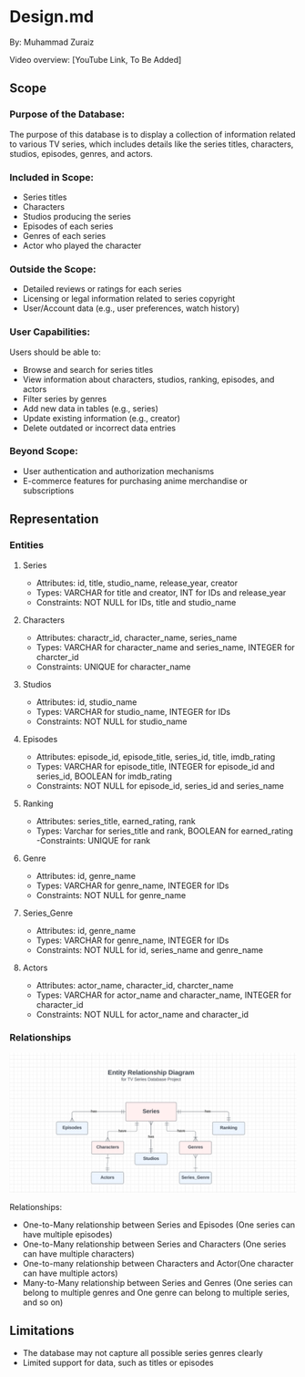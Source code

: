 # Design.md

By:  Muhammad Zuraiz

Video overview: 
[YouTube Link, To Be Added]


## Scope

### Purpose of the Database:
The purpose of this database is to display a collection of information related to various TV series, which includes details like the series titles, characters, studios, episodes, genres, and actors.

### Included in Scope:
- Series titles
- Characters
- Studios producing the series
- Episodes of each series
- Genres of each series
- Actor who played the character

### Outside the Scope: 
- Detailed reviews or ratings for each series
- Licensing or legal information related to series copyright
- User/Account data (e.g., user preferences, watch history)

### User Capabilities:
Users should be able to:
- Browse and search for series titles
- View information about characters, studios, ranking, episodes, and actors
- Filter series by genres
- Add new data in tables (e.g., series)
- Update existing information (e.g., creator)
- Delete outdated or incorrect data entries

### Beyond Scope:
- User authentication and authorization mechanisms
- E-commerce features for purchasing anime merchandise or subscriptions


## Representation

### Entities

1. Series
   - Attributes: id, title, studio_name, release_year, creator
   - Types: VARCHAR for title and creator, INT for IDs and release_year
   - Constraints: NOT NULL for IDs, title and studio_name

2. Characters
   - Attributes: charactr_id, character_name, series_name
   - Types: VARCHAR for character_name and series_name, INTEGER for charcter_id
   - Constraints: UNIQUE for character_name

3. Studios
   - Attributes: id, studio_name
   - Types: VARCHAR for studio_name, INTEGER for IDs
   - Constraints: NOT NULL for studio_name

4. Episodes
   - Attributes: episode_id, episode_title, series_id, title, imdb_rating
   - Types: VARCHAR for episode_title, INTEGER for episode_id and series_id, BOOLEAN for imdb_rating
   - Constraints: NOT NULL for episode_id, series_id and series_name

5. Ranking
   - Attributes: series_title, earned_rating, rank
   - Types: Varchar for series_title and rank, BOOLEAN for earned_rating
   -Constraints: UNIQUE for rank

6. Genre
   - Attributes: id, genre_name
   - Types: VARCHAR for genre_name, INTEGER for IDs
   - Constraints: NOT NULL for genre_name

7. Series_Genre
   - Attributes: id, genre_name
   - Types: VARCHAR for genre_name, INTEGER for IDs
   - Constraints: NOT NULL for id, series_name and genre_name

8. Actors
   - Attributes: actor_name, character_id, charcter_name 
   - Types: VARCHAR for actor_name and character_name, INTEGER for character_id
   - Constraints: NOT NULL for actor_name and character_id

### Relationships

![Entity Relationship Diagram](ERD.png)

Relationships:
- One-to-Many relationship between Series and Episodes (One series can have multiple episodes)
- One-to-Many relationship between Series and Characters (One series can have multiple characters)
- One-to-many relationship between Characters and Actor(One character can have multiple actors)
- Many-to-Many relationship between Series and Genres (One series can belong to multiple genres and One genre can belong to multiple series, and so on)


## Limitations

- The database may not capture all possible series genres clearly
- Limited support for data, such as titles or episodes
